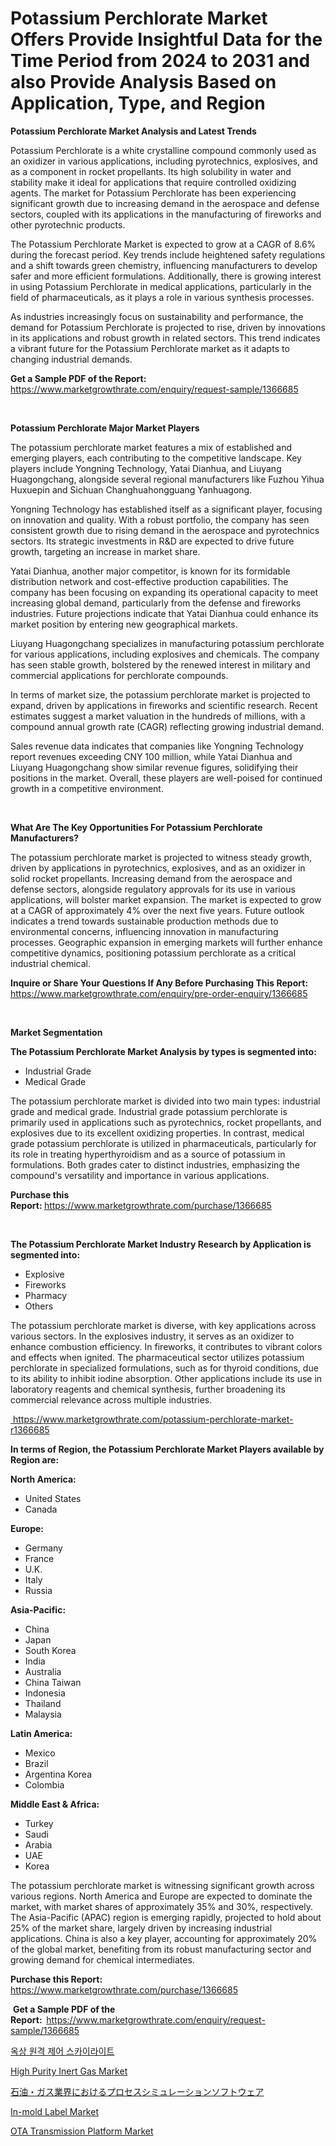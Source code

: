 <p><h1>Potassium Perchlorate Market Offers Provide Insightful Data for the Time Period from 2024 to 2031 and also Provide Analysis Based on Application, Type, and Region</h1></p><p><strong>Potassium Perchlorate Market Analysis and Latest Trends</strong></p>
<p><p>Potassium Perchlorate is a white crystalline compound commonly used as an oxidizer in various applications, including pyrotechnics, explosives, and as a component in rocket propellants. Its high solubility in water and stability make it ideal for applications that require controlled oxidizing agents. The market for Potassium Perchlorate has been experiencing significant growth due to increasing demand in the aerospace and defense sectors, coupled with its applications in the manufacturing of fireworks and other pyrotechnic products.</p><p>The Potassium Perchlorate Market is expected to grow at a CAGR of 8.6% during the forecast period. Key trends include heightened safety regulations and a shift towards green chemistry, influencing manufacturers to develop safer and more efficient formulations. Additionally, there is growing interest in using Potassium Perchlorate in medical applications, particularly in the field of pharmaceuticals, as it plays a role in various synthesis processes.</p><p>As industries increasingly focus on sustainability and performance, the demand for Potassium Perchlorate is projected to rise, driven by innovations in its applications and robust growth in related sectors. This trend indicates a vibrant future for the Potassium Perchlorate market as it adapts to changing industrial demands.</p></p>
<p><strong>Get a Sample PDF of the Report:&nbsp;</strong> <a href="https://www.marketgrowthrate.com/enquiry/request-sample/1366685">https://www.marketgrowthrate.com/enquiry/request-sample/1366685</a></p>
<p>&nbsp;</p>
<p><strong>Potassium Perchlorate Major Market Players</strong></p>
<p><p>The potassium perchlorate market features a mix of established and emerging players, each contributing to the competitive landscape. Key players include Yongning Technology, Yatai Dianhua, and Liuyang Huagongchang, alongside several regional manufacturers like Fuzhou Yihua Huxuepin and Sichuan Changhuahongguang Yanhuagong.</p><p>Yongning Technology has established itself as a significant player, focusing on innovation and quality. With a robust portfolio, the company has seen consistent growth due to rising demand in the aerospace and pyrotechnics sectors. Its strategic investments in R&D are expected to drive future growth, targeting an increase in market share.</p><p>Yatai Dianhua, another major competitor, is known for its formidable distribution network and cost-effective production capabilities. The company has been focusing on expanding its operational capacity to meet increasing global demand, particularly from the defense and fireworks industries. Future projections indicate that Yatai Dianhua could enhance its market position by entering new geographical markets.</p><p>Liuyang Huagongchang specializes in manufacturing potassium perchlorate for various applications, including explosives and chemicals. The company has seen stable growth, bolstered by the renewed interest in military and commercial applications for perchlorate compounds.</p><p>In terms of market size, the potassium perchlorate market is projected to expand, driven by applications in fireworks and scientific research. Recent estimates suggest a market valuation in the hundreds of millions, with a compound annual growth rate (CAGR) reflecting growing industrial demand.</p><p>Sales revenue data indicates that companies like Yongning Technology report revenues exceeding CNY 100 million, while Yatai Dianhua and Liuyang Huagongchang show similar revenue figures, solidifying their positions in the market. Overall, these players are well-poised for continued growth in a competitive environment.</p></p>
<p>&nbsp;</p>
<p><strong>What Are The Key Opportunities For Potassium Perchlorate Manufacturers?</strong></p>
<p><p>The potassium perchlorate market is projected to witness steady growth, driven by applications in pyrotechnics, explosives, and as an oxidizer in solid rocket propellants. Increasing demand from the aerospace and defense sectors, alongside regulatory approvals for its use in various applications, will bolster market expansion. The market is expected to grow at a CAGR of approximately 4% over the next five years. Future outlook indicates a trend towards sustainable production methods due to environmental concerns, influencing innovation in manufacturing processes. Geographic expansion in emerging markets will further enhance competitive dynamics, positioning potassium perchlorate as a critical industrial chemical.</p></p>
<p><strong>Inquire or Share Your Questions If Any Before Purchasing This Report:</strong> <a href="https://www.marketgrowthrate.com/enquiry/pre-order-enquiry/1366685">https://www.marketgrowthrate.com/enquiry/pre-order-enquiry/1366685</a></p>
<p>&nbsp;</p>
<p><strong>Market Segmentation</strong></p>
<p><strong>The Potassium Perchlorate Market Analysis by types is segmented into:</strong></p>
<p><ul><li>Industrial Grade</li><li>Medical Grade</li></ul></p>
<p><p>The potassium perchlorate market is divided into two main types: industrial grade and medical grade. Industrial grade potassium perchlorate is primarily used in applications such as pyrotechnics, rocket propellants, and explosives due to its excellent oxidizing properties. In contrast, medical grade potassium perchlorate is utilized in pharmaceuticals, particularly for its role in treating hyperthyroidism and as a source of potassium in formulations. Both grades cater to distinct industries, emphasizing the compound's versatility and importance in various applications.</p></p>
<p><strong>Purchase this Report:&nbsp;</strong><a href="https://www.marketgrowthrate.com/purchase/1366685">https://www.marketgrowthrate.com/purchase/1366685</a></p>
<p>&nbsp;</p>
<p><strong>The Potassium Perchlorate Market Industry Research by Application is segmented into:</strong></p>
<p><ul><li>Explosive</li><li>Fireworks</li><li>Pharmacy</li><li>Others</li></ul></p>
<p><p>The potassium perchlorate market is diverse, with key applications across various sectors. In the explosives industry, it serves as an oxidizer to enhance combustion efficiency. In fireworks, it contributes to vibrant colors and effects when ignited. The pharmaceutical sector utilizes potassium perchlorate in specialized formulations, such as for thyroid conditions, due to its ability to inhibit iodine absorption. Other applications include its use in laboratory reagents and chemical synthesis, further broadening its commercial relevance across multiple industries.</p></p>
<p><a href="https://www.marketgrowthrate.com/potassium-perchlorate-market-r1366685">&nbsp;https://www.marketgrowthrate.com/potassium-perchlorate-market-r1366685</a></p>
<p><strong>In terms of Region, the Potassium Perchlorate Market Players available by Region are:</strong></p>
<p>
    <p> <strong> North America: </strong>
        <ul>
            <li>United States</li>
            <li>Canada</li>
        </ul>
        </p> 
    <p> <strong> Europe: </strong>
        <ul>
            <li>Germany</li>
            <li>France</li>
            <li>U.K.</li>
            <li>Italy</li>
            <li>Russia</li>
        </ul>
        </p> 
    <p> <strong> Asia-Pacific: </strong>
        <ul>
            <li>China</li>
            <li>Japan</li>
            <li>South Korea</li>
            <li>India</li>
            <li>Australia</li>
            <li>China Taiwan</li>
            <li>Indonesia</li>
            <li>Thailand</li>
            <li>Malaysia</li>
        </ul>
        </p> 
    <p> <strong> Latin America: </strong>
        <ul>
            <li>Mexico</li>
            <li>Brazil</li>
            <li>Argentina Korea</li>
            <li>Colombia</li>
        </ul>
        </p> 
    <p> <strong> Middle East & Africa: </strong>
        <ul>
            <li>Turkey</li>
            <li>Saudi</li>
            <li>Arabia</li>
            <li>UAE</li>
            <li>Korea</li>
        </ul>
    </p>
    </p>
<p><p>The potassium perchlorate market is witnessing significant growth across various regions. North America and Europe are expected to dominate the market, with market shares of approximately 35% and 30%, respectively. The Asia-Pacific (APAC) region is emerging rapidly, projected to hold about 25% of the market share, largely driven by increasing industrial applications. China is also a key player, accounting for approximately 20% of the global market, benefiting from its robust manufacturing sector and growing demand for chemical intermediates.</p></p>
<p><strong>Purchase this Report: </strong><a href="https://www.marketgrowthrate.com/purchase/1366685">https://www.marketgrowthrate.com/purchase/1366685</a></p>
<p>&nbsp;<strong>Get a Sample PDF of the Report:&nbsp;&nbsp;</strong><a href="https://www.marketgrowthrate.com/enquiry/request-sample/1366685">https://www.marketgrowthrate.com/enquiry/request-sample/1366685</a></p>
<p><strong></strong></p>
<p><p><a href="https://medium.com/@percymckty3ytenzie89676/%EC%8B%9C%EC%9E%A5-%EC%A0%84%EB%A7%9D-%EA%B8%80%EB%A1%9C%EB%B2%8C-%EC%98%A5%EC%83%81-%EC%9B%90%EA%B2%A9-%EC%A0%9C%EC%96%B4-%EC%B2%9C%EC%B0%BD-%ED%8A%B8%EB%A0%8C%EB%93%9C-%EB%B0%8F-%EC%98%81%ED%96%A5-%EB%B6%84%EC%84%9D-2024-2031-%EC%95%A0%ED%94%8C%EB%A6%AC%EC%BC%80%EC%9D%B4%EC%85%98%EB%B3%84-%EC%A3%BC%EA%B1%B0%EC%9A%A9-%EC%83%81%EC%97%85%EC%9A%A9-%EB%B0%8F-%EC%9C%A0%ED%98%95%EB%B3%84-%EA%B2%BD%EC%82%AC%EC%A7%84-%EA%B3%A1%EB%A9%B4-%ED%8F%89%EB%A9%B4-c9454081bc33?postPublishedType=repub">옥상 원격 제어 스카이라이트</a></p><p><a href="https://github.com/MarlinNader2023/Market-Research-Report-List-1/blob/main/high-purity-inert-gas-market.md">High Purity Inert Gas Market</a></p><p><a href="https://medium.com/@vedakuvlis2023/%E3%83%97%E3%83%AD%E3%82%BB%E3%82%B9%E3%82%B7%E3%83%9F%E3%83%A5%E3%83%AC%E3%83%BC%E3%82%B7%E3%83%A7%E3%83%B3%E3%82%BD%E3%83%95%E3%83%88%E3%82%A6%E3%82%A7%E3%82%A2%E3%81%AB%E3%81%8A%E3%81%91%E3%82%8B%E7%9F%B3%E6%B2%B9%E3%81%8A%E3%82%88%E3%81%B3%E3%82%AC%E3%82%B9%E5%B8%82%E5%A0%B4%E3%81%AE%E9%9D%A9%E5%91%BD-2024-2031-%E6%AC%A1%E3%81%AE10%E5%B9%B4%E9%96%93%E3%82%92%E5%BD%A2%E6%88%90%E3%81%99%E3%82%8B%E5%B8%82%E5%A0%B4%E5%8B%95%E5%90%91-0940df781632?postPublishedType=repub">石油・ガス業界におけるプロセスシミュレーションソフトウェア</a></p><p><a href="https://medium.com/@tavaresauer/in-mold-label-market-a-global-and-regional-analysis-focus-on-region-country-level-analysis-and-6ced301ac26e?postPublishedType=repub">In-mold Label Market</a></p><p><a href="https://www.linkedin.com/pulse/ota-transmission-platform-market-report-product-type-platformservices-hhlyf?trackingId=cVF4GSc7Skyib3%2FsNMzAag%3D%3D">OTA Transmission Platform Market</a></p></p>